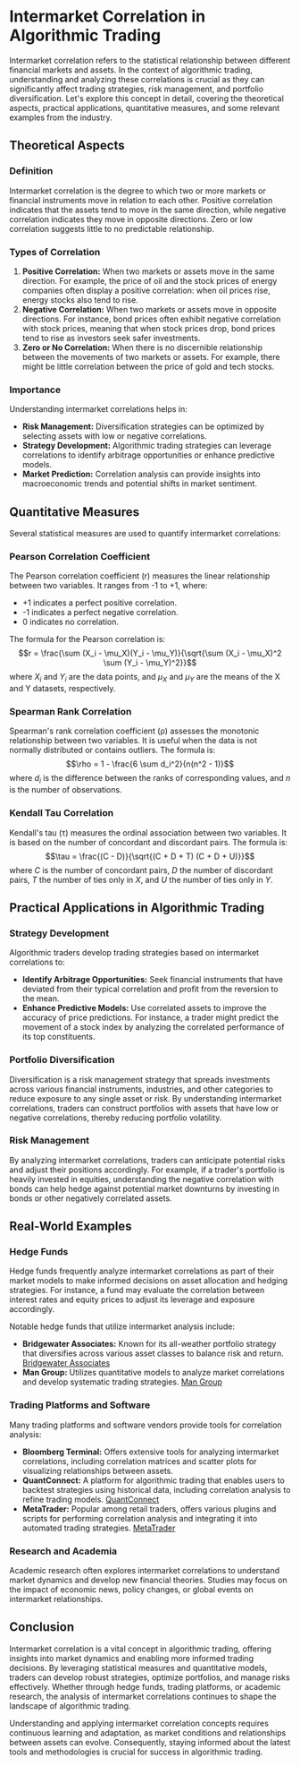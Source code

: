 # Intermarket Correlation in Algorithmic Trading

Intermarket correlation refers to the statistical relationship between different financial markets and assets. In the context of algorithmic trading, understanding and analyzing these correlations is crucial as they can significantly affect trading strategies, risk management, and portfolio diversification. Let's explore this concept in detail, covering the theoretical aspects, practical applications, quantitative measures, and some relevant examples from the industry.

## Theoretical Aspects

### Definition
Intermarket correlation is the degree to which two or more markets or financial instruments move in relation to each other. Positive correlation indicates that the assets tend to move in the same direction, while negative correlation indicates they move in opposite directions. Zero or low correlation suggests little to no predictable relationship.

### Types of Correlation
1. **Positive Correlation:** When two markets or assets move in the same direction. For example, the price of oil and the stock prices of energy companies often display a positive correlation: when oil prices rise, energy stocks also tend to rise.
2. **Negative Correlation:** When two markets or assets move in opposite directions. For instance, bond prices often exhibit negative correlation with stock prices, meaning that when stock prices drop, bond prices tend to rise as investors seek safer investments.
3. **Zero or No Correlation:** When there is no discernible relationship between the movements of two markets or assets. For example, there might be little correlation between the price of gold and tech stocks.

### Importance
Understanding intermarket correlations helps in:
- **Risk Management:** Diversification strategies can be optimized by selecting assets with low or negative correlations.
- **Strategy Development:** Algorithmic trading strategies can leverage correlations to identify arbitrage opportunities or enhance predictive models.
- **Market Prediction:** Correlation analysis can provide insights into macroeconomic trends and potential shifts in market sentiment.

## Quantitative Measures

Several statistical measures are used to quantify intermarket correlations:

### Pearson Correlation Coefficient
The Pearson correlation coefficient (r) measures the linear relationship between two variables. It ranges from -1 to +1, where:

- +1 indicates a perfect positive correlation.
- -1 indicates a perfect negative correlation.
- 0 indicates no correlation.

The formula for the Pearson correlation is:
$$r = \frac{\sum (X_i - \mu_X)(Y_i - \mu_Y)}{\sqrt{\sum (X_i - \mu_X)^2 \sum (Y_i - \mu_Y)^2}}$$
where $X_i$ and $Y_i$ are the data points, and $\mu_X$ and $\mu_Y$ are the means of the X and Y datasets, respectively.

### Spearman Rank Correlation
Spearman's rank correlation coefficient (ρ) assesses the monotonic relationship between two variables. It is useful when the data is not normally distributed or contains outliers. The formula is:
$$\rho = 1 - \frac{6 \sum d_i^2}{n(n^2 - 1)}$$
where $d_i$ is the difference between the ranks of corresponding values, and $n$ is the number of observations.

### Kendall Tau Correlation
Kendall's tau (τ) measures the ordinal association between two variables. It is based on the number of concordant and discordant pairs. The formula is:
$$\tau = \frac{(C - D)}{\sqrt{(C + D + T) (C + D + U)}}$$
where $C$ is the number of concordant pairs, $D$ the number of discordant pairs, $T$ the number of ties only in $X$, and $U$ the number of ties only in $Y$.

## Practical Applications in Algorithmic Trading

### Strategy Development
Algorithmic traders develop trading strategies based on intermarket correlations to:
- **Identify Arbitrage Opportunities:** Seek financial instruments that have deviated from their typical correlation and profit from the reversion to the mean.
- **Enhance Predictive Models:** Use correlated assets to improve the accuracy of price predictions. For instance, a trader might predict the movement of a stock index by analyzing the correlated performance of its top constituents.

### Portfolio Diversification
Diversification is a risk management strategy that spreads investments across various financial instruments, industries, and other categories to reduce exposure to any single asset or risk. By understanding intermarket correlations, traders can construct portfolios with assets that have low or negative correlations, thereby reducing portfolio volatility.

### Risk Management
By analyzing intermarket correlations, traders can anticipate potential risks and adjust their positions accordingly. For example, if a trader's portfolio is heavily invested in equities, understanding the negative correlation with bonds can help hedge against potential market downturns by investing in bonds or other negatively correlated assets.

## Real-World Examples

### Hedge Funds
Hedge funds frequently analyze intermarket correlations as part of their market models to make informed decisions on asset allocation and hedging strategies. For instance, a fund may evaluate the correlation between interest rates and equity prices to adjust its leverage and exposure accordingly.

Notable hedge funds that utilize intermarket analysis include:
- **Bridgewater Associates:** Known for its all-weather portfolio strategy that diversifies across various asset classes to balance risk and return. [Bridgewater Associates](https://www.bridgewater.com/)
- **Man Group:** Utilizes quantitative models to analyze market correlations and develop systematic trading strategies. [Man Group](https://www.man.com/)

### Trading Platforms and Software
Many trading platforms and software vendors provide tools for correlation analysis:
- **Bloomberg Terminal:** Offers extensive tools for analyzing intermarket correlations, including correlation matrices and scatter plots for visualizing relationships between assets.
- **QuantConnect:** A platform for algorithmic trading that enables users to backtest strategies using historical data, including correlation analysis to refine trading models. [QuantConnect](https://www.quantconnect.com/)
- **MetaTrader:** Popular among retail traders, offers various plugins and scripts for performing correlation analysis and integrating it into automated trading strategies. [MetaTrader](https://www.metatrader5.com/)

### Research and Academia
Academic research often explores intermarket correlations to understand market dynamics and develop new financial theories. Studies may focus on the impact of economic news, policy changes, or global events on intermarket relationships.

## Conclusion

Intermarket correlation is a vital concept in algorithmic trading, offering insights into market dynamics and enabling more informed trading decisions. By leveraging statistical measures and quantitative models, traders can develop robust strategies, optimize portfolios, and manage risks effectively. Whether through hedge funds, trading platforms, or academic research, the analysis of intermarket correlations continues to shape the landscape of algorithmic trading.

Understanding and applying intermarket correlation concepts requires continuous learning and adaptation, as market conditions and relationships between assets can evolve. Consequently, staying informed about the latest tools and methodologies is crucial for success in algorithmic trading.